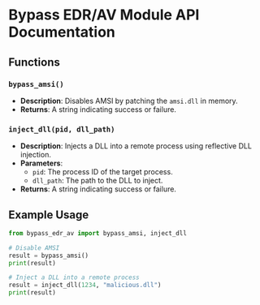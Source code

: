 # Bypass EDR/AV Module API Documentation

## Functions
### `bypass_amsi()`
- **Description**: Disables AMSI by patching the `amsi.dll` in memory.
- **Returns**: A string indicating success or failure.

### `inject_dll(pid, dll_path)`
- **Description**: Injects a DLL into a remote process using reflective DLL injection.
- **Parameters**:
  - `pid`: The process ID of the target process.
  - `dll_path`: The path to the DLL to inject.
- **Returns**: A string indicating success or failure.

## Example Usage
```python
from bypass_edr_av import bypass_amsi, inject_dll

# Disable AMSI
result = bypass_amsi()
print(result)

# Inject a DLL into a remote process
result = inject_dll(1234, "malicious.dll")
print(result)